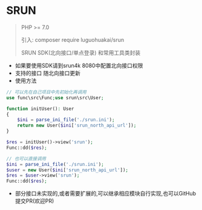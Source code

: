 # SRUN

> PHP >= 7.0
>
> 引入: composer require luguohuakai/srun
>
> SRUN SDK(北向接口/单点登录) 和常用工具类封装

* 如果要使用SDK请到srun4k 8080中配置北向接口权限
* 支持的接口 随北向接口更新
* 使用方法

```php
// 可以先在自己项目中先初始化再调用
use func\src\Func;use srun\src\User;

function initUser(): User
{
    $ini = parse_ini_file('./srun.ini');
    return new User($ini['srun_north_api_url']);
}

$res = initUser()->view('srun');
Func::dd($res);

// 也可以直接调用
$ini = parse_ini_file('./srun.ini');
$user = new User($ini['srun_north_api_url']);
$res = $user->view('srun');
Func::dd($res);
```
* 部分接口未实现的,或者需要扩展的,可以继承相应模块自行实现,也可以GitHub提交PR(欢迎PR)

